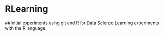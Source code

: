 RLearning
=========
##Initial experiments using git and R for Data Science
Learning experiments with the R language.

